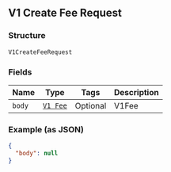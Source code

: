 ## V1 Create Fee Request

### Structure

`V1CreateFeeRequest`

### Fields

| Name | Type | Tags | Description |
|  --- | --- | --- | --- |
| `body` | [`V1 Fee`](/doc/models/v1-fee.md) | Optional | V1Fee |

### Example (as JSON)

```json
{
  "body": null
}
```


